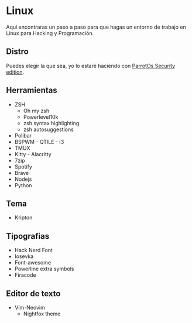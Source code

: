 # Linux

Aquí encontraras un paso a paso para que hagas un entorno de trabajo en Linux para Hacking y Programación.

## Distro

Puedes elegir la que sea, yo lo estaré haciendo con [ParrotOs Security edition](https://www.parrotsec.org/download/).

## Herramientas

-   ZSH
    -   Oh my zsh
    -   Powerlevel10k
    -   zsh syntax highlighting
    -   zsh autosuggestions
-   Polibar
-   BSPWM - QTILE - I3
-   TMUX
-   Kitty - Alacritty
-   7zip
-   Spotify
-   Brave
-   Nodejs
-   Python

## Tema

-   Kripton

## Tipografias

-   Hack Nerd Font
-   Iosevka
-   Font-awesome
-   Powerline extra symbols
-   Firacode

## Editor de texto

-   Vim-Neovim
    -   Nightfox theme

